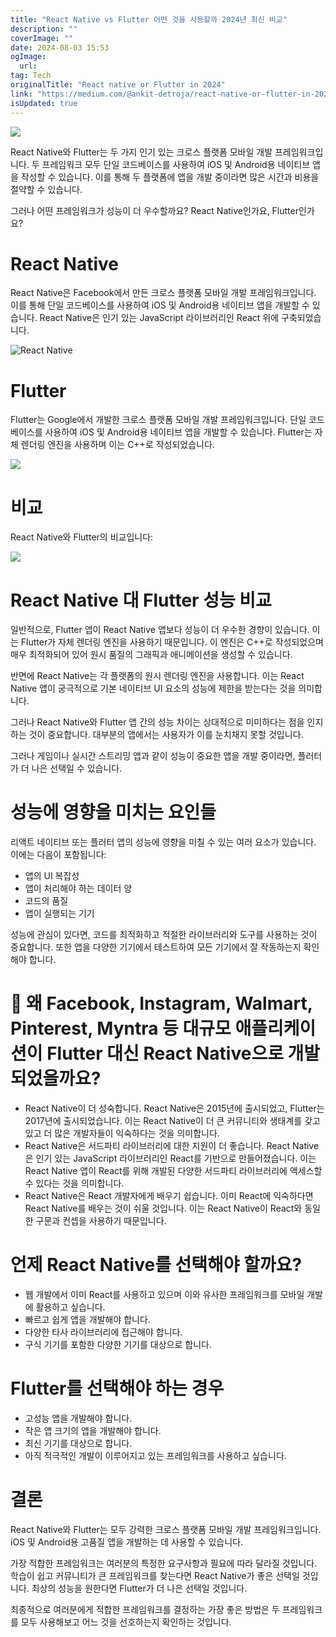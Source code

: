 ```yaml
---
title: "React Native vs Flutter 어떤 것을 사용할까 2024년 최신 비교"
description: ""
coverImage: ""
date: 2024-08-03 15:53
ogImage: 
  url: 
tag: Tech
originalTitle: "React native or Flutter in 2024"
link: "https://medium.com/@ankit-detroja/react-native-or-flutter-in-2024-7cfb0605698f"
isUpdated: true
---
```






<img src="/assets/img/React-native-or-Flutter-in-2024_0.png" />

React Native와 Flutter는 두 가지 인기 있는 크로스 플랫폼 모바일 개발 프레임워크입니다. 두 프레임워크 모두 단일 코드베이스를 사용하여 iOS 및 Android용 네이티브 앱을 작성할 수 있습니다. 이를 통해 두 플랫폼에 앱을 개발 중이라면 많은 시간과 비용을 절약할 수 있습니다.

그러나 어떤 프레임워크가 성능이 더 우수할까요? React Native인가요, Flutter인가요?

# React Native

<div class="content-ad"></div>

React Native은 Facebook에서 만든 크로스 플랫폼 모바일 개발 프레임워크입니다. 이를 통해 단일 코드베이스를 사용하여 iOS 및 Android용 네이티브 앱을 개발할 수 있습니다. React Native은 인기 있는 JavaScript 라이브러리인 React 위에 구축되었습니다.

![React Native](/assets/img/React-native-or-Flutter-in-2024_1.png)

# Flutter

Flutter는 Google에서 개발한 크로스 플랫폼 모바일 개발 프레임워크입니다. 단일 코드베이스를 사용하여 iOS 및 Android용 네이티브 앱을 개발할 수 있습니다. Flutter는 자체 렌더링 엔진을 사용하며 이는 C++로 작성되었습니다.

<div class="content-ad"></div>

<img src="/assets/img/React-native-or-Flutter-in-2024_2.png" />

# 비교

React Native와 Flutter의 비교입니다:

<img src="/assets/img/React-native-or-Flutter-in-2024_3.png" />

<div class="content-ad"></div>

# React Native 대 Flutter 성능 비교

일반적으로, Flutter 앱이 React Native 앱보다 성능이 더 우수한 경향이 있습니다. 이는 Flutter가 자체 렌더링 엔진을 사용하기 때문입니다. 이 엔진은 C++로 작성되었으며 매우 최적화되어 있어 원시 품질의 그래픽과 애니메이션을 생성할 수 있습니다.

반면에 React Native는 각 플랫폼의 원시 렌더링 엔진을 사용합니다. 이는 React Native 앱이 궁극적으로 기본 네이티브 UI 요소의 성능에 제한을 받는다는 것을 의미합니다.

그러나 React Native와 Flutter 앱 간의 성능 차이는 상대적으로 미미하다는 점을 인지하는 것이 중요합니다. 대부분의 앱에서는 사용자가 이를 눈치채지 못할 것입니다.

<div class="content-ad"></div>

그러나 게임이나 실시간 스트리밍 앱과 같이 성능이 중요한 앱을 개발 중이라면, 플러터가 더 나은 선택일 수 있습니다.

# 성능에 영향을 미치는 요인들

리액트 네이티브 또는 플러터 앱의 성능에 영향을 미칠 수 있는 여러 요소가 있습니다. 이에는 다음이 포함됩니다:

- 앱의 UI 복잡성
- 앱이 처리해야 하는 데이터 양
- 코드의 품질
- 앱이 실행되는 기기

<div class="content-ad"></div>

성능에 관심이 있다면, 코드를 최적화하고 적절한 라이브러리와 도구를 사용하는 것이 중요합니다. 또한 앱을 다양한 기기에서 테스트하여 모든 기기에서 잘 작동하는지 확인해야 합니다.

# 🤔 왜 Facebook, Instagram, Walmart, Pinterest, Myntra 등 대규모 애플리케이션이 Flutter 대신 React Native으로 개발되었을까요?

- React Native이 더 성숙합니다. React Native은 2015년에 출시되었고, Flutter는 2017년에 출시되었습니다. 이는 React Native이 더 큰 커뮤니티와 생태계를 갖고 있고 더 많은 개발자들이 익숙하다는 것을 의미합니다.
- React Native은 서드파티 라이브러리에 대한 지원이 더 좋습니다. React Native은 인기 있는 JavaScript 라이브러리인 React를 기반으로 만들어졌습니다. 이는 React Native 앱이 React를 위해 개발된 다양한 서드파티 라이브러리에 액세스할 수 있다는 것을 의미합니다.
- React Native은 React 개발자에게 배우기 쉽습니다. 이미 React에 익숙하다면 React Native를 배우는 것이 쉬울 것입니다. 이는 React Native이 React와 동일한 구문과 컨셉을 사용하기 때문입니다.

# 언제 React Native를 선택해야 할까요?

<div class="content-ad"></div>

- 웹 개발에서 이미 React를 사용하고 있으며 이와 유사한 프레임워크를 모바일 개발에 활용하고 싶습니다.
- 빠르고 쉽게 앱을 개발해야 합니다.
- 다양한 타사 라이브러리에 접근해야 합니다.
- 구식 기기를 포함한 다양한 기기를 대상으로 합니다.

# Flutter를 선택해야 하는 경우

- 고성능 앱을 개발해야 합니다.
- 작은 앱 크기의 앱을 개발해야 합니다.
- 최신 기기를 대상으로 합니다.
- 아직 적극적인 개발이 이루어지고 있는 프레임워크를 사용하고 싶습니다.

# 결론

<div class="content-ad"></div>

React Native와 Flutter는 모두 강력한 크로스 플랫폼 모바일 개발 프레임워크입니다. iOS 및 Android용 고품질 앱을 개발하는 데 사용할 수 있습니다.

가장 적합한 프레임워크는 여러분의 특정한 요구사항과 필요에 따라 달라질 것입니다. 학습이 쉽고 커뮤니티가 큰 프레임워크를 찾는다면 React Native가 좋은 선택일 것입니다. 최상의 성능을 원한다면 Flutter가 더 나은 선택일 것입니다.

최종적으로 여러분에게 적합한 프레임워크를 결정하는 가장 좋은 방법은 두 프레임워크를 모두 사용해보고 어느 것을 선호하는지 확인하는 것입니다.
